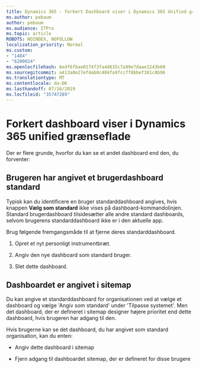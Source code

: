 ```yaml
---
title: Dynamics 365 - forkert Dashboard viser i Dynamics 365 Unified grænseflade
ms.author: pebaum
author: pebaum
ms.audience: ITPro
ms.topic: article
ROBOTS: NOINDEX, NOFOLLOW
localization_priority: Normal
ms.custom:
- "1484"
- "6200024"
ms.openlocfilehash: 6edf6fbae0174f3fa4d635c7a99e7daae1243b60
ms.sourcegitcommit: a413a0e27ef4ab8c484fa9fccff8bbef381c8b96
ms.translationtype: MT
ms.contentlocale: da-DK
ms.lasthandoff: 07/16/2019
ms.locfileid: "35747289"
---
```

# <a name="wrong-dashboard-shows-in-dynamics-365-unified-interface"></a>Forkert dashboard viser i Dynamics 365 unified grænseflade

Der er flere grunde, hvorfor du kan se et andet dashboard end den, du forventer:

## <a name="the-user-has-set-a-user-default-dashboard"></a>Brugeren har angivet et brugerdashboard standard 

Typisk kan du identificere en bruger standarddashboard angives, hvis knappen **Vælg som standard** ikke vises på dashboard-kommandolinjen. Standard brugerdashboard tilsidesætter alle andre standard dashboards, selvom brugerens standarddashboard ikke er i den aktuelle app.

Brug følgende fremgangsmåde til at fjerne deres standarddashboard.

1. Opret et nyt personligt instrumentbræt.

2. Angiv den nye dashboard som standard bruger.

3. Slet dette dashboard.

## <a name="the-dashboard-is-set-in-the-sitemap"></a>Dashboardet er angivet i sitemap

Du kan angive et standarddashboard for organisationen ved at vælge et dashboard og vælge 'Angiv som standard' under 'Tilpasse systemet'. Men det dashboard, der er defineret i sitemap designer højere prioritet end dette dashboard, hvis brugeren har adgang til den.

Hvis brugerne kan se det dashboard, du har angivet som standard organisation, kan du enten:

* Angiv dette dashboard i sitemap

* Fjern adgang til dashboardet sitemap, der er defineret for disse brugere
